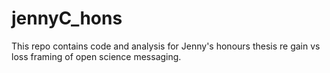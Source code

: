 # jennyC_hons

This repo contains code and analysis for Jenny's honours thesis re gain vs loss framing of open science messaging. 